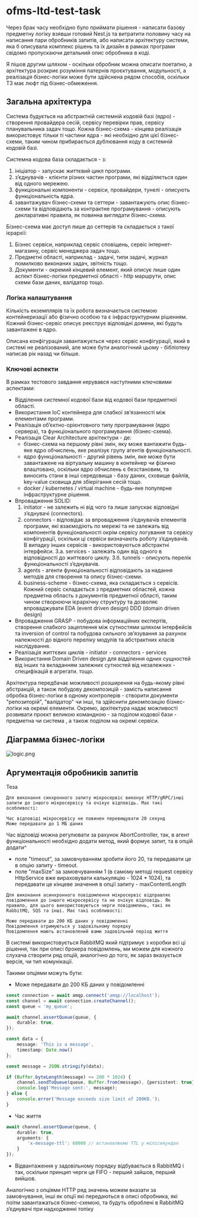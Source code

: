 # ofms-ltd-test-task

Через брак часу необхідно було приймати рішення - написати базову предметну логіку взявши готовий Nest.js та витратити
половину часу на написання пари обробників запитів, або написати архітектуру системи, яка б описувала комплекс рішень та
їх дизайн в рамках програми свідомо пропускаючи детальний опис обробника в коді.

Я пішов другим шляхом - оскільки обробник можна описати поетапно, а архітектура розкриє розуміння патернів
проєктування, модульності, а реалізація бізнес-логіки може бути здійснена рядом способів, оскільки ТЗ має люфт під
бізнес-обмеження.

## Загальна архітектура

Система будується на абстрактній системній кодовій базі (ядро) - створення провайдера сесій, сервісу перевірки прав,
сервісу планувальника задач тощо.
Кожна бізнес-схема - кінцева реалізація використовує тільки ті частини ядра - які необхідно для цієї бізнес-схеми, таким
чином прибирається дублювання коду в системній кодовій базі.

Системна кодова база складається - з:

1. ініціатор - запускає життєвий цикл програми.
2. зʼєднувачів - клієнти різних частин програми, які відділяється один від одного мережею.
3. функціональні компоненти - сервіси, провайдери, тунелі - описують функціональність ядра.
4. завантажувач бізнес-схеми та сеттери - завантажують опис бізнес-схеми та відповідають за контрактне програмування -
   описують декларативні правила, як повинна виглядати бізнес-схема.

Бізнес-схема має доступ лише до сеттерів та складається з такої ієрархії:

1. Бізнес сервіси, наприклад сервіс сповіщень, сервіс інтернет-магазину, сервіс менеджера задач тощо.
2. Предметні області, наприклад - задачі, типи задачі, журнал помилково виконаних задач, звітність тощо.
3. Документи - окремий кінцевий елемент, який описує лише один аспект бізнес-логіки предметної області - http маршрути,
   опис схеми бази даних, валідатор тощо.

### Логіка налаштування

Кількість екземплярів та їх робота визначається системою контейнеризації або фізично особою та є інфраструктурним
рішенням. Кожний бізнес-сервіс описує реєструє відповідні домени, які будуть завантажені в ядро.

Описана конфігурація завантажується через сервіс конфігурації, який в системі не реалізований, але може бути аналогічний
цьому - бібліотеку написав рік назад чи більше.

### Ключові аспекти

В рамках тестового завдання керувався наступними ключовими аспектами:

- Відділення системної кодової бази від кодової бази предметної області.
- Використання IoC контейнера для слабкої звʼязанності між елементами програми.
- Реалізація обʼєктно-орієнтовного типу програмування (ядро сервера), та функціонального програмування (бізнес-схема).
- Реалізація Clear Architecture архітектури - де:
    - бізнес-схема на першому рівні змін, яку може вантажити будь-яке ядро обчислень, яке реалізує групу агентів
      функціональності.
    - ядро функціональності - другий рівень змін, яке може бути завантажене на віртуальну машину в контейнер чи фізично
      влаштовано, оскільки ядро обчислень є безстановим, та виносить стани в інші середовища - базу даних, сховище
      файлів, key-value сховища для збіерігання сесій тощо.
    - docker / kubernetes / virtual machine - будь-яке популярне інфраструктурне рішення.
- Впровадження SOLID:
    1. initiator - не залежить ні від чого та лише запускає відповідні зʼєднувачі (connectors).
    2. connectors - відповідає за впровадження зʼєднувачів елементів програми, які взаємодіють по мережі та не залежать
       від компонентів функціональності окрім сервісу логування та сервісу конфігурації, оскільки ці сервіси визначають
       роботу зʼєднувачів. В випадку інших сервісів - використовуються абстрактні інтерфейси.
       3.а. services - залежать один від одного в відповідності до життєвого циклу.
       3.б. tunnels - описують перелік функціональності зʼєднувачів.
    4. agents - агенти функціональності відповідають за надання методів для створення та опису бізнес-схеми.
    5. business-scheme - бізнес-схема, яка складається з сервісів. Кожний сервіс складається з предметних областей,
       кожна
       предметна область з документів предметної області, таким чином створюючи ієрархічну структуру та дозволяє
       впроваджувати EDA (event driven design) DDD (domain driven design)
- Впровадження GRASP - побудова інформаційних експертів, створення слабкого зацеплення між сутностями шляхом інтерфейсів
  та inversion of control та побудова сильного звʼязування за рахунок належності до відного переліку модулів та
  абстрактних класів наслідування.
- Реалізація життєвих циклів - initiator - connectors - services
- Використання Domain Driven design для відділення одних сущностей від інших та вкладанням залежних сутностей від
  незалежних - специфікацій в агрегати. тощо.

Архітектура передбачає можливості розширення на будь-якому рівні абстракцій, а також побудову декомпозицій - замість
написання обробка бізнес-логіки в одному контролерів - створити документи "репозиторій", "валідатор" чи інші, та
здійснити декомпозицію бізнес-логіки на окремі елементи. Окремо, архітектура надає можливості розвивати проєкт великою
командною - за поділом кодової бази - предметна чи система , а також поділом на окремі сервіси.

## Діаграмма бізнес-логіки

![logic.png](logic.png)

## Аргументація обробників запитів

Теза

```
Для виконання синхронного запиту мікросервіс виконує HTTP/gRPC/інші запити до іншого мікросервісу та очікує відповідь. Має такі особливості:

Час відповіді мікросервісу не повинен перевищувати 20 секунд
Може передавати до 1 МБ даних
```

Час відповіді можна регулювати за рахунок AbortController, так, в агент функціональності необхідно додати метод, який
формує запит, та в опцій додати^

- поле "timeout", за замовчуванням зробити його 20, та передавати це в опцію запиту - timeout.
- поле "maxSize" за замовчуванням 1 (в самому методі request сервісу HttpService вже вираховувати калькуляцію - 1024 *
  1024), та передавати це кінцеве значення в опції запиту - maxContentLength

```
Для виконання асинхронного повідомлення мікросервіс відправляє повідомлення до іншого мікросервісу та не очікує відповідь. Як правило, для цього використовуються черги повідомлень, такі як RabbitMQ, SQS та інші. Має такі особливості:

Може передавати до 200 КБ даних у повідомленні
Повідомлення отримуються у задовільному порядку
Повідомлення мають встановлений вами задовільний період життя
```

В системі використовується RabbitMQ який підтримує з коробки всі ці рішення, так при описі брокера повідомлень, ми можем
для кожного слухача створити ряд опцій, аналогічно до того, як зараз вказується версія, чи тип комунікації.

Такими опціями можуть бути:

- Може передавати до 200 КБ даних у повідомленні

```typescript
const connection = await amqp.connect('amqp://localhost');
const channel = await connection.createChannel();
const queue = 'my_queue';

await channel.assertQueue(queue, {
    durable: true,
});

const data = {
    message: 'This is a message',
    timestamp: Date.now()
};

const message = JSON.stringify(data);

if (Buffer.byteLength(message) <= 200 * 1024) {
    channel.sendToQueue(queue, Buffer.from(message), {persistent: true});
    console.log('Message sent:', message);
} else {
    console.error('Message exceeds size limit of 200KB.');
}
```

- Час життя

```typescript
await channel.assertQueue(queue, {
    durable: true,
    arguments: {
        'x-message-ttl': 60000 // встановлюємо TTL у мілісекундах
    }
});
  ``` 

- Відвантаження у задовільному порядку відбувається в RabbitMQ і так, оскільки принцип черги це FIFO - перший зайшов, перший вийшов.

Аналогічно з опціями HTTP ряд значень можем вказати за замовчування, інші як опції які передаються в описі обробника,
які поітм завантажаться бізнес-схемою, та будуть оброблені в RabbitMQ зʼєднувачі при надходженні топіку


